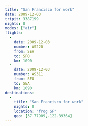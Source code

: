 ```yaml
---
title: "San Francisco for work"
date: 2009-12-03
tripit: 3387199
nights: 0
modes: ["air"]
flights:
  -
    date: 2009-12-03
    number: AS220
    from: SEA
    to: SFO
    km: 1090
  -
    date: 2009-12-03
    number: AS311
    from: SFO
    to: SEA
    km: 1090
destinations:
  -
    title: "San Francisco for work"
    nights: 0
    location: "frog SF"
    geo: [37.77909,-122.39364]
---
```



